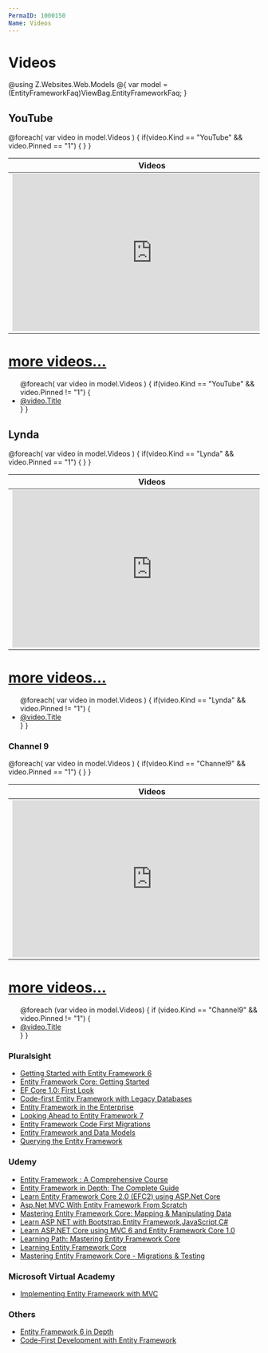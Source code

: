 ```yaml
---
PermaID: 1000150
Name: Videos
---
```


# Videos

@using Z.Websites.Web.Models
@{
    var model = (EntityFrameworkFaq)ViewBag.EntityFrameworkFaq;
}

<h2>YouTube</h2>
<table>
	<thead>
		<tr>
			<th>Videos</th>
			<th>Description</th>
		</tr>
	</thead>
	<tbody>
	@foreach( var video in model.Videos )
    { 
        if(video.Kind == "YouTube" && video.Pinned == "1")
         {
		    <tr>
			    <td>
				    <iframe width="560" height="315" src="https://www.youtube.com/embed/@video.ID" frameborder="0" allow="autoplay; encrypted-media" allowfullscreen></iframe>
			    </td>
			    <td>
				    <h3>@video.Title</h3>
			        @video.Description
			    </td>
		    </tr>
         }
    }
	</tbody>
</table>


<a href="/youtube-videos">more videos...</a>
=======
<ul>
@foreach( var video in model.Videos )
{ 
    if(video.Kind == "YouTube" && video.Pinned != "1")
    {
		<li>
            <a href="https://www.youtube.com/watch?v=@video.ID" target="_blank">@video.Title</a>
		</li>
    }
}
</ul>

<h2>Lynda</h2>
<table>
	<thead>
		<tr>
			<th>Videos</th>
			<th>Description</th>
		</tr>
	</thead>
	<tbody>
@foreach( var video in model.Videos )
{ 
	if(video.Kind == "Lynda" && video.Pinned == "1") 
	{
		<tr>
			<td>
				<iframe width="560" height="315" src='https://www.lynda.com/player/embed/@video.ID?fs=3&w=560&h=315&ps=paused&utm_medium=referral&utm_source=embed+video&utm_campaign=ldc-website&utm_content=vid-@video.ID' mozallowfullscreen='true' webkitallowfullscreen='true' allowfullscreen='true' frameborder='0'></iframe>
			</td>
			<td>
			    <h3>@video.Title</h3>
			    @video.Description
			</td>
		</tr>
	}
}		
	</tbody>
</table>


<a href="/lynda-videos">more videos...</a> 
=======
<ul>
    @foreach( var video in model.Videos )
    { 
        if(video.Kind == "Lynda" && video.Pinned != "1")
        {
        <li>
            <a href="@video.Url" target="_blank">@video.Title</a> 
        </li>
        }
    }
</ul>

<h3>Channel 9</h3>
<table>
	<thead>
		<tr>
			<th>Videos</th>
			<th>Description</th>
		</tr>
	</thead>
    <tbody>
@foreach( var video in model.Videos )
{ 
    if(video.Kind == "Channel9" && video.Pinned == "1") 
    { 
    <tr>
        <td>
            <iframe width='560' height='315' src="https://channel9.msdn.com/@video.ID/player?format=smooth" mozallowfullscreen='true' webkitallowfullscreen='true' allowFullScreen frameBorder="0"></iframe>
        </td>
        <td>
            <h3>@video.Title</h3>
            @video.Description
        </td>
    </tr>
    }
}	
    </tbody>
</table>

<a href="/channel9-videos">more videos...</a>
=======
<ul>
    @foreach (var video in model.Videos)
    {
        if (video.Kind == "Channel9" && video.Pinned != "1")
        {
            <li>
                <a href="https://channel9.msdn.com/@video.ID?ocid=player" target="_blank">@video.Title</a>
            </li>
        }
    }
</ul>


<h3>Pluralsight</h3>
<ul>
	<li><a href="https://app.pluralsight.com/library/courses/entity-framework-6-getting-started/table-of-contents" target="_blank">Getting Started with Entity Framework 6</a></li>
    <li><a href="https://app.pluralsight.com/library/courses/entity-framework-core-getting-started/table-of-contents" target="_blank">Entity Framework Core: Getting Started</a></li>
    <li><a href="https://app.pluralsight.com/library/courses/play-by-play-ef-core-1-0-first-look-julie-lerman/table-of-contents" target="_blank">EF Core 1.0: First Look</a></li>
    <li><a href="https://app.pluralsight.com/library/courses/code-first-entity-framework-legacy-databases/table-of-contents" target="_blank">Code-first Entity Framework with Legacy Databases</a></li>
    <li><a href="https://app.pluralsight.com/library/courses/entity-framework-enterprise-update/table-of-contents" target="_blank">Entity Framework in the Enterprise</a></li>
    <li><a href="https://app.pluralsight.com/library/courses/entity-framework-7-looking-ahead/table-of-contents" target="_blank">Looking Ahead to Entity Framework 7</a></li>
    <li><a href="https://app.pluralsight.com/library/courses/efmigrations/table-of-contents" target="_blank">Entity Framework Code First Migrations</a></li>
    <li><a href="https://app.pluralsight.com/library/courses/efintro-models/table-of-contents" target="_blank">Entity Framework and Data Models</a></li>
    <li><a href="https://app.pluralsight.com/library/courses/querying-entity-framework/table-of-contents" target="_blank">Querying the Entity Framework</a></li>
</ul>
<h3>Udemy</h3>	
<ul>
	<li><a href="https://www.udemy.com/entity-framework-a-comprehensive-course/" target="_blank">Entity Framework : A Comprehensive Course</a></li>
    <li><a href="https://www.udemy.com/entity-framework-tutorial/" target="_blank">Entity Framework in Depth: The Complete Guide</a></li>
    <li><a href="https://www.udemy.com/learn-entity-framework-core-2-efc2-using-aspnet-core/" target="_blank">Learn Entity Framework Core 2.0 (EFC2) using ASP.Net Core</a></li>
    <li><a href="https://www.udemy.com/aspnet-mvc-with-entity-framework-from-scratch/" target="_blank">Asp.Net MVC With Entity Framework From Scratch</a></li>
    <li><a href="https://www.udemy.com/mastering-entity-framework-core-mapping-manipulating-data/" target="_blank">Mastering Entity Framework Core: Mapping & Manipulating Data</a></li>
    <li><a href="https://www.udemy.com/learn_aspnet_bootstrap_entityframework/" target="_blank">Learn ASP NET with Bootstrap,Entity Framework,JavaScript,C#</a></li>
    <li><a href="https://www.udemy.com/learn-aspnet-core-mvc-web-apis-ef-core-bonus-ios-app/" target="_blank">Learn ASP.NET Core using MVC 6 and Entity Framework Core 1.0</a></li>
    <li><a href="https://www.udemy.com/learning-path-mastering-entity-framework-core/" target="_blank">Learning Path: Mastering Entity Framework Core</a></li>
    <li><a href="https://www.udemy.com/learning-entity-framework-core/" target="_blank">Learning Entity Framework Core</a></li>
    <li><a href="https://www.udemy.com/mastering-entity-framework-core-migrations-testing/" target="_blank">Mastering Entity Framework Core - Migrations & Testing</a></li>
</ul>
<h3>Microsoft Virtual Academy</h3>
<ul>
    <li><a href="https://mva.microsoft.com/en-US/training-courses/implementing-entity-framework-with-mvc-8931?l=e2H2lDC3_8304984382" target="_blank">Implementing Entity Framework with MVC</a></li>
</ul>
<h3>Others</h3>
<ul>
	<li><a href="https://codewithmosh.teachable.com/p/entity-framework/?coupon_code=HALFOFF" target="_blank">Entity Framework 6 in Depth</a></li>
	<li><a href="https://www.wintellectnow.com/Videos/Watch?videoId=code-first-development-with-entity-framework" target="_blank">Code-First Development with Entity Framework</a></li>
</ul>